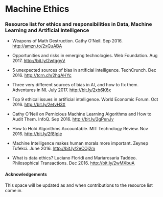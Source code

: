 # Machine Ethics
### Resource list for ethics and responsibilities in Data, Machine Learning and Artificial Intelligence


* Weapons of Math Destruction. Cathy O’Neil. Sep 2016. http://amzn.to/2xQuABA 


* Opportunities and risks in emerging technologies. Web Foundation. Aug 2017. http://bit.ly/2wtggyV 


* 5 unexpected sources of bias in artificial intelligence. TechCrunch. Dec 2016. http://tcrn.ch/2hgAHYc


* Three very different sources of bias in AI, and how to fix them. Adventures in NI. July 2017. http://bit.ly/2xb6K6x 


* Top 9 ethical issues in artificial intelligence. World Economic Forum. Oct 2016. http://bit.ly/2etvH3X 


* Cathy O'Neil on Pernicious Machine Learning Algorithms and How to Audit Them. InfoQ. Sep 2016. http://bit.ly/2gPenJv 


* How to Hold Algorithms Accountable. MIT Technology Review. Nov 2016. http://bit.ly/2f8Iple 


* Machine Intelligence makes human morals more important. Zeynep Tufekci. June 2016. http://bit.ly/2eCOj2m


* What is data ethics? Luciano Floridi and Mariarosaria Taddeo. Philosophical Transactions. Dec 2016. http://bit.ly/2wMXbuA 


#### Acknowledgements

This space will be updated as and when contributions to the resource list come in.